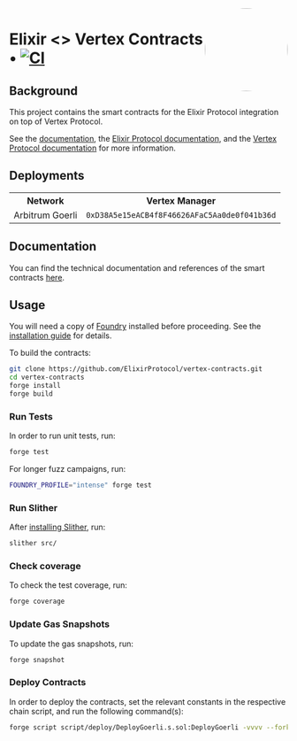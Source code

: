 <img align="right" width="150" height="150" top="100" style="border-radius:99%" src="https://i.imgur.com/H5aZQMA.jpg">

# Elixir <> Vertex Contracts • [![CI](https://github.com/ElixirProtocol/vertex-contracts/actions/workflows/test.yml/badge.svg)](https://github.com/ElixirProtocol/elixir-contracts/actions/workflows/test.yml)

## Background

This project contains the smart contracts for the Elixir Protocol integration on top of Vertex Protocol.

See the [documentation](docs/docs.md), the [Elixir Protocol documentation](https://docs.elixir.finance/), and the [Vertex Protocol documentation](https://vertex-protocol.gitbook.io/docs/) for more information.

## Deployments


<table>
<tr>
<th>Network</th>
<th>Vertex Manager</th>
</tr>
<tr>
<td>Arbitrum Goerli</td>
<td><code>0xD38A5e15eACB4f8F46626AFaC5Aa0de0f041b36d</code></td>
</tr>
</table>

## Documentation

You can find the technical documentation and references of the smart contracts [here](docs/docs.md). 

## Usage

You will need a copy of [Foundry](https://github.com/foundry-rs/foundry) installed before proceeding. See the [installation guide](https://github.com/foundry-rs/foundry#installation) for details.

To build the contracts:

```sh
git clone https://github.com/ElixirProtocol/vertex-contracts.git
cd vertex-contracts
forge install
forge build
```

### Run Tests

In order to run unit tests, run:

```sh
forge test
```

For longer fuzz campaigns, run:

```sh
FOUNDRY_PROFILE="intense" forge test
```

### Run Slither

After [installing Slither](https://github.com/crytic/slither#how-to-install), run:

```sh
slither src/
```

### Check coverage

To check the test coverage, run:

```sh
forge coverage
```

### Update Gas Snapshots

To update the gas snapshots, run:

```sh
forge snapshot
```

### Deploy Contracts

In order to deploy the contracts, set the relevant constants in the respective chain script, and run the following command(s):

```sh
forge script script/deploy/DeployGoerli.s.sol:DeployGoerli -vvvv --fork-url RPC --broadcast --slow
```
